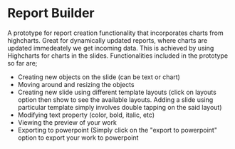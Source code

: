 # Report Builder

A prototype for report creation functionality that incorporates charts from highcharts. Great for dynamically updated reports, where charts are updated immedeately we get incoming data. This is achieved by using Highcharts for charts in the slides. Functionalities included in the prototype so far are;
- Creating new objects on the slide (can be text or chart)
- Moving around and resizing the objects
- Creating new slide using different template layouts (click on layouts option then show to see the available layouts. Adding a slide using particular template simply involves double tapping on the said layout)
- Modifying text property (color, bold, italic, etc)
- Viewing the preview of your work
- Exporting to powerpoint (Simply click on the "export to powerpoint" option to export your work to powerpoint
